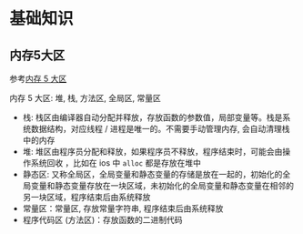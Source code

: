 # 基础知识

## 内存5大区

参考[内存 5 大区](https://hacpai.com/article/1496287519844?m=0)

内存 5 大区: 堆, 栈, 方法区, 全局区, 常量区

+ 栈: 栈区由编译器自动分配并释放，存放函数的参数值，局部变量等。栈是系统数据结构，对应线程 / 进程是唯一的。不需要手动管理内存, 会自动清理栈中的内存
+ 堆: 堆区由程序员分配和释放，如果程序员不释放，程序结束时，可能会由操作系统回收 ，比如在 ios 中 `alloc` 都是存放在堆中
+ 静态区: 又称全局区，全局变量和静态变量的存储是放在一起的，初始化的全局变量和静态变量存放在一块区域，未初始化的全局变量和静态变量在相邻的另一块区域，程序结束后由系统释放
+ 常量区：常量区, 存放常量字符串, 程序结束后由系统释放
+ 程序代码区 (方法区)：存放函数的二进制代码




